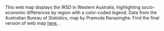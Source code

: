 This web map displays the IRSD in Western Australia, highlighting socio-economic differences by region with a color-coded legend. Data from the Australian Bureau of Statistics, map by Pramoda Ranasinghe. Find the final version of web map [here.](https://pramodaranasinghe.github.io/IRSD-in-Western-Australia/#4/-31.63/122.17)
.
